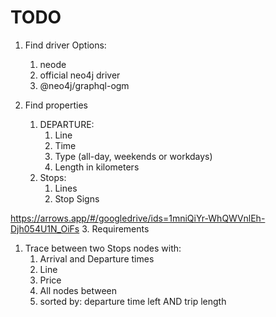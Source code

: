 # TODO

1. Find driver
   Options:

   1. neode
   2. official neo4j driver
   3. @neo4j/graphql-ogm

2. Find properties
   1. DEPARTURE:
      1. Line
      2. Time
      3. Type (all-day, weekends or workdays)
      4. Length in kilometers
   2. Stops:
      1. Lines
      2. Stop Signs



https://arrows.app/#/googledrive/ids=1mniQiYr-WhQWVnlEh-Djh054U1N_OiFs
3. Requirements
   1. Trace between two Stops nodes with:
      1. Arrival and Departure times
      2. Line
      3. Price
      4. All nodes between
      5. sorted by: departure time left AND trip length